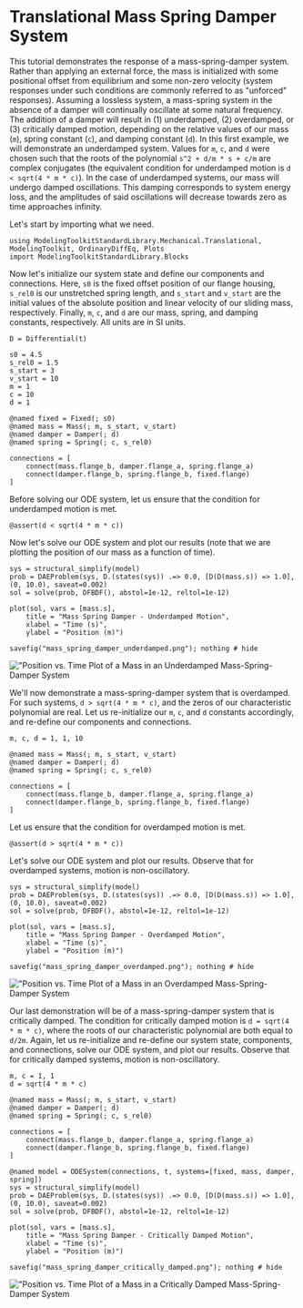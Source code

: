 # Translational Mass Spring Damper System

This tutorial demonstrates the response of a mass-spring-damper system. Rather than applying an external force, the mass is initialized with some positional offset from equilibrium and some non-zero velocity (system responses under such conditions are commonly referred to as "unforced" responses). Assuming a lossless system, a mass-spring system in the absence of a damper will continually oscillate at some natural frequency. The addition of a damper will result in (1) underdamped, (2) overdamped, or (3) critically damped motion, depending on the relative values of our mass (`m`), spring constant (`c`), and damping constant (`d`). In this first example, we will demonstrate an underdamped system. Values for `m`, `c`, and `d` were chosen such that the roots of the polynomial `s^2 + d/m * s + c/m` are complex conjugates (the equivalent condition for underdamped motion is `d < sqrt(4 * m * c)`). In the case of underdamped systems, our mass will undergo damped oscillations. This damping corresponds to system energy loss, and the amplitudes of said oscillations will decrease towards zero as time approaches infinity.

Let's start by importing what we need.

```@example
using ModelingToolkitStandardLibrary.Mechanical.Translational, ModelingToolkit, OrdinaryDiffEq, Plots
import ModelingToolkitStandardLibrary.Blocks
```

Now let's initialize our system state and define our components and connections. Here, `s0` is the fixed offset position of our flange housing, `s_rel0` is our unstretched spring length, and `s_start` and `v_start` are the initial values of the absolute position and linear velocity of our sliding mass, respectively. Finally, `m`, `c`, and `d` are our mass, spring, and damping constants, respectively. All units are in SI units.

```@parameters t
D = Differential(t)

s0 = 4.5
s_rel0 = 1.5
s_start = 3
v_start = 10
m = 1
c = 10
d = 1

@named fixed = Fixed(; s0)
@named mass = Mass(; m, s_start, v_start)
@named damper = Damper(; d)
@named spring = Spring(; c, s_rel0)

connections = [
    connect(mass.flange_b, damper.flange_a, spring.flange_a)
    connect(damper.flange_b, spring.flange_b, fixed.flange)
]
```

Before solving our ODE system, let us ensure that the condition for underdamped motion is met.

```
@assert(d < sqrt(4 * m * c))
```

Now let's solve our ODE system and plot our results (note that we are plotting the position of our mass as a function of time).

```@named model = ODESystem(connections, t, systems=[fixed, mass, damper, spring])
sys = structural_simplify(model)
prob = DAEProblem(sys, D.(states(sys)) .=> 0.0, [D(D(mass.s)) => 1.0], (0, 10.0), saveat=0.002)
sol = solve(prob, DFBDF(), abstol=1e-12, reltol=1e-12)

plot(sol, vars = [mass.s], 
    title = "Mass Spring Damper - Underdamped Motion", 
    xlabel = "Time (s)", 
    ylabel = "Position (m)")

savefig("mass_spring_damper_underdamped.png"); nothing # hide
```

!["Position vs. Time Plot of a Mass in an Underdamped Mass-Spring-Damper System](mass_spring_damper_underdamped.png)

We'll now demonstrate a mass-spring-damper system that is overdamped. For such systems, `d > sqrt(4 * m * c)`, and the zeros of our characteristic polynomial are real. Let us re-initialize our `m`, `c`, and `d` constants accordingly, and re-define our components and connections.

```
m, c, d = 1, 1, 10

@named mass = Mass(; m, s_start, v_start)
@named damper = Damper(; d)
@named spring = Spring(; c, s_rel0)

connections = [
    connect(mass.flange_b, damper.flange_a, spring.flange_a)
    connect(damper.flange_b, spring.flange_b, fixed.flange)
]
```

Let us ensure that the condition for overdamped motion is met.

```
@assert(d > sqrt(4 * m * c))
```

Let's solve our ODE system and plot our results. Observe that for overdamped systems, motion is non-oscillatory.

```@named model = ODESystem(connections, t, systems=[fixed, mass, damper, spring])
sys = structural_simplify(model)
prob = DAEProblem(sys, D.(states(sys)) .=> 0.0, [D(D(mass.s)) => 1.0], (0, 10.0), saveat=0.002)
sol = solve(prob, DFBDF(), abstol=1e-12, reltol=1e-12)

plot(sol, vars = [mass.s], 
    title = "Mass Spring Damper - Overdamped Motion", 
    xlabel = "Time (s)", 
    ylabel = "Position (m)")

savefig("mass_spring_damper_overdamped.png"); nothing # hide
```

!["Position vs. Time Plot of a Mass in an Overdamped Mass-Spring-Damper System](mass_spring_damper_overdamped.png)

Our last demonstration will be of a mass-spring-damper system that is critically damped. The condition for critically damped motion is `d = sqrt(4 * m * c)`, where the roots of our characteristic polynomial are both equal to `d/2m`. Again, let us re-initialize and re-define our system state, components, and connections, solve our ODE system, and plot our results. Observe that for critically damped systems, motion is non-oscillatory.

```
m, c = 1, 1
d = sqrt(4 * m * c)

@named mass = Mass(; m, s_start, v_start)
@named damper = Damper(; d)
@named spring = Spring(; c, s_rel0)

connections = [
    connect(mass.flange_b, damper.flange_a, spring.flange_a)
    connect(damper.flange_b, spring.flange_b, fixed.flange)
]

@named model = ODESystem(connections, t, systems=[fixed, mass, damper, spring])
sys = structural_simplify(model)
prob = DAEProblem(sys, D.(states(sys)) .=> 0.0, [D(D(mass.s)) => 1.0], (0, 10.0), saveat=0.002)
sol = solve(prob, DFBDF(), abstol=1e-12, reltol=1e-12)

plot(sol, vars = [mass.s], 
    title = "Mass Spring Damper - Critically Damped Motion", 
    xlabel = "Time (s)", 
    ylabel = "Position (m)")

savefig("mass_spring_damper_critically_damped.png"); nothing # hide
```

!["Position vs. Time Plot of a Mass in a Critically Damped Mass-Spring-Damper System](mass_spring_damper_critically_damped.png)

